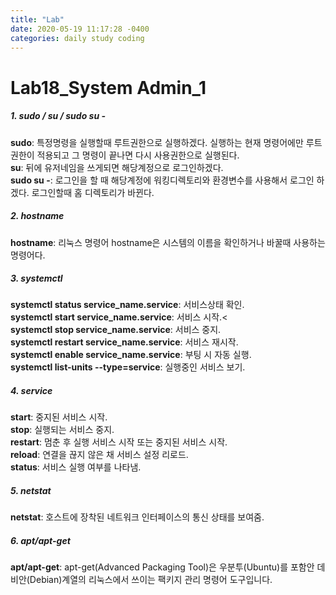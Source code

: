 ```yaml
---
title: "Lab"
date: 2020-05-19 11:17:28 -0400
categories: daily study coding
---
```

# Lab18_System Admin_1
##### 1. sudo / su / sudo su -<br>
**sudo**: 특정명령을 실행할때 루트권한으로 실행하겠다. 실행하는 현재 명령어에만 루트권한이 적용되고 그 명령이 끝나면 다시 사용권한으로 실행된다.<br>
**su**: 뒤에 유저네임을 쓰게되면 해당계정으로 로그인하겠다.<br>
**sudo su -**: 로그인을 할 때 해당계정에 워킹디렉토리와 환경변수를 사용해서 로그인 하겠다. 로그인할때 홈 디렉토리가 바뀐다.
##### 2. hostname<br>
**hostname**: 리눅스 명령어 hostname은 시스템의 이름을 확인하거나 바꿀때 사용하는 명령어다. <br>
##### 3. systemctl<br>
**systemctl status service_name.service**: 서비스상태 확인.<br>
**systemctl start service_name.service**: 서비스 시작.<<br>
**systemctl stop service_name.service**: 서비스 중지.<br>
**systemctl restart service_name.service**: 서비스 재시작.<br>
**systemctl enable service_name.service**: 부팅 시 자동 실행.<br>
**systemctl list-units --type=service**: 실행중인 서비스 보기.<br>
##### 4. service<br>
**start**: 중지된 서비스 시작.<br>
**stop**: 실행되는 서비스 중지.<br>
**restart**: 멈춘 후 실행 서비스 시작 또는 중지된 서비스 시작.<br>
**reload**: 연결을 끊지 않은 채 서비스 설정 리로드.<br>
**status**: 서비스 실행 여부를 나타냄.<br>
##### 5. netstat<br>
**netstat**:  호스트에 장착된 네트워크 인터페이스의 통신 상태를 보여줌.<br>
##### 6. apt/apt-get<br>
**apt/apt-get**: apt-get(Advanced Packaging Tool)은 우분투(Ubuntu)를 포함안 데비안(Debian)계열의 리눅스에서 쓰이는 팩키지 관리 명령어 도구입니다. 
